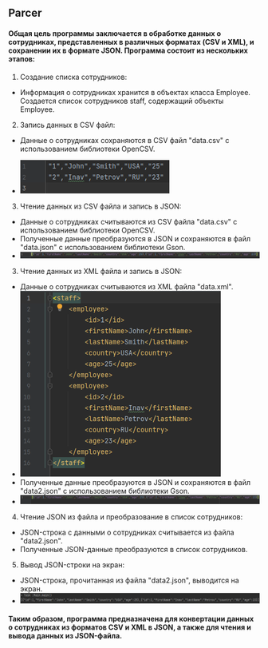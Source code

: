 ## Parcer
#### Общая цель программы заключается в обработке данных о сотрудниках, представленных в различных форматах (CSV и XML), и сохранении их в формате JSON. Программа состоит из нескольких этапов:

1. Создание списка сотрудников:

- Информация о сотрудниках хранится в объектах класса Employee.
Создается список сотрудников staff, содержащий объекты Employee.
2. Запись данных в CSV файл:

- Данные о сотрудниках сохраняются в CSV файл "data.csv" с использованием библиотеки OpenCSV.

- ![img_1.png](imgs/img_1.png)
3. Чтение данных из CSV файла и запись в JSON:

- Данные о сотрудниках считываются из CSV файла "data.csv" с использованием библиотеки OpenCSV.
- Полученные данные преобразуются в JSON и сохраняются в файл "data.json" с использованием библиотеки Gson.
- ![img_2.png](imgs/img_2.png)
3. Чтение данных из XML файла и запись в JSON:

- Данные о сотрудниках считываются из XML файла "data.xml".
- ![img_3.png](imgs/img_3.png)
- Полученные данные преобразуются в JSON и сохраняются в файл "data2.json" с использованием библиотеки Gson.
- ![img_4.png](imgs/img_4.png)
4. Чтение JSON из файла и преобразование в список сотрудников:

- JSON-строка с данными о сотрудниках считывается из файла "data2.json".
- Полученные JSON-данные преобразуются в список сотрудников.
5. Вывод JSON-строки на экран:

- JSON-строка, прочитанная из файла "data2.json", выводится на экран.
- ![img_5.png](imgs/img_5.png)
#### Таким образом, программа предназначена для конвертации данных о сотрудниках из форматов CSV и XML в JSON, а также для чтения и вывода данных из JSON-файла.